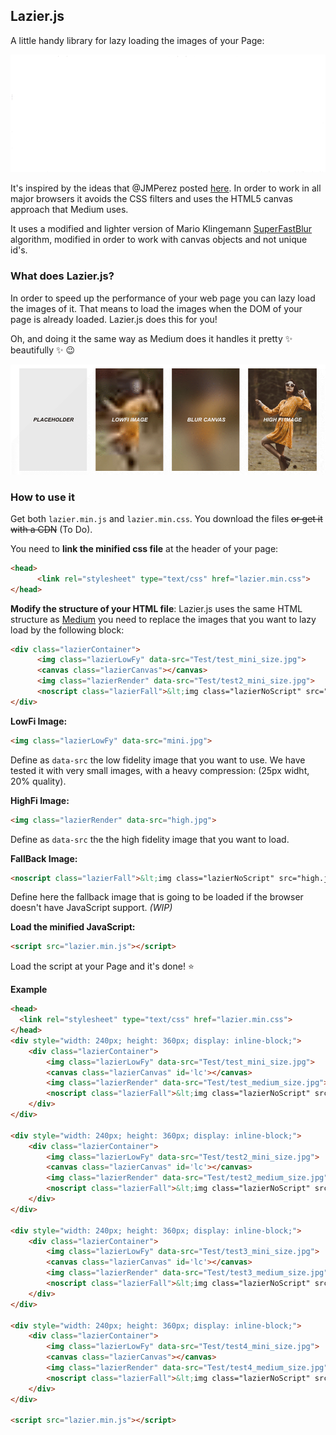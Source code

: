 ## Lazier.js
A little handy library for lazy loading the images of your Page:

![](Example/record_example.gif)

It's inspired by the ideas that @JMPerez posted [here](https://medium.com/@jmperezperez/how-medium-does-progressive-image-loading-fd1e4dc1ee3d).
In order to work in all major browsers it avoids the CSS filters and uses the HTML5 canvas approach that Medium uses.

It uses a modified and lighter version of Mario Klingemann [SuperFastBlur](http://www.quasimondo.com/BoxBlurForCanvas) algorithm, modified in order to work with canvas objects and not unique id's.

### What does Lazier.js?
In order to speed up the performance of your web page you can lazy load the images of it. That means to load the images when the DOM of your page is already loaded. Lazier.js does this for you!

Oh, and doing it the same way as Medium does it handles it pretty :sparkles: beautifully :sparkles: :wink:

![](Example/stages.png)

### How to use it

Get both `lazier.min.js` and `lazier.min.css`. You download the files ~~or get it with a CDN~~ (To Do).

You need to **link the minified css file** at the header of your page:
```HTML
<head>
      <link rel="stylesheet" type="text/css" href="lazier.min.css">
</head>
```
**Modify the structure of your HTML file**:
Lazier.js uses the same HTML structure as [Medium](https://www.medium.com) you need to replace the images that you want to lazy load by the following block:
```HTML
<div class="lazierContainer">
      <img class="lazierLowFy" data-src="Test/test_mini_size.jpg">
      <canvas class="lazierCanvas"></canvas>
      <img class="lazierRender" data-src="Test/test2_mini_size.jpg">
      <noscript class="lazierFall">&lt;img class="lazierNoScript" src="big.jpg"&gt;</noscript>
</div>
```
**LowFi Image:**
```HTML
<img class="lazierLowFy" data-src="mini.jpg">
```
Define as `data-src` the low fidelity image that you want to use. We have tested it with very small images, with a heavy compression: (25px widht, 20% quality).

**HighFi Image:**
```HTML
<img class="lazierRender" data-src="high.jpg">
```
Define as `data-src` the the high fidelity image that you want to load.

**FallBack Image:**
```HTML
<noscript class="lazierFall">&lt;img class="lazierNoScript" src="high.jpg"&gt;</noscript>
```
Define here the fallback image that is going to be loaded if the browser doesn't have JavaScript support. *(WIP)*

**Load the minified JavaScript:**
```HTML
<script src="lazier.min.js"></script>
```
Load the script at your Page and it's done! :star:

**Example**
```HTML
<head>
  <link rel="stylesheet" type="text/css" href="lazier.min.css">
</head>
<div style="width: 240px; height: 360px; display: inline-block;">
    <div class="lazierContainer">
        <img class="lazierLowFy" data-src="Test/test_mini_size.jpg">
        <canvas class="lazierCanvas" id='lc'></canvas>
        <img class="lazierRender" data-src="Test/test_medium_size.jpg">
        <noscript class="lazierFall">&lt;img class="lazierNoScript" src="Test/test_medium_size.jpg"&gt;</noscript>
    </div>
</div>

<div style="width: 240px; height: 360px; display: inline-block;">
    <div class="lazierContainer">
        <img class="lazierLowFy" data-src="Test/test2_mini_size.jpg">
        <canvas class="lazierCanvas" id='lc'></canvas>
        <img class="lazierRender" data-src="Test/test2_medium_size.jpg">
        <noscript class="lazierFall">&lt;img class="lazierNoScript" src="Test/test_medium_size.jpg"&gt;</noscript>
    </div>
</div>

<div style="width: 240px; height: 360px; display: inline-block;">
    <div class="lazierContainer">
        <img class="lazierLowFy" data-src="Test/test3_mini_size.jpg">
        <canvas class="lazierCanvas" id='lc'></canvas>
        <img class="lazierRender" data-src="Test/test3_medium_size.jpg">
        <noscript class="lazierFall">&lt;img class="lazierNoScript" src="Test/test_medium_size.jpg"&gt;</noscript>
    </div>
</div>

<div style="width: 240px; height: 360px; display: inline-block;">
    <div class="lazierContainer">
        <img class="lazierLowFy" data-src="Test/test4_mini_size.jpg">
        <canvas class="lazierCanvas"></canvas>
        <img class="lazierRender" data-src="Test/test4_medium_size.jpg">
        <noscript class="lazierFall">&lt;img class="lazierNoScript" src="Test/test_medium_size.jpg"&gt;</noscript>
    </div>
</div>

<script src="lazier.min.js"></script>
```
